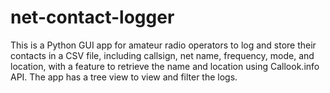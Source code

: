 # net-contact-logger
This is a Python GUI app for amateur radio operators to log and store their contacts in a CSV file, including callsign, net name, frequency, mode, and location, with a feature to retrieve the name and location using Callook.info API. The app has a tree view to view and filter the logs.
